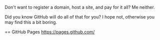 Don't want to register a domain, host a site, and pay for it all? Me neither.

Did you know GitHub will do all of that for you? I hope not, otherwise you may find this a bit boring.

== GitHub Pages
https://pages.github.com/
